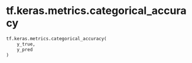 <div itemscope itemtype="http://developers.google.com/ReferenceObject">
<meta itemprop="name" content="tf.keras.metrics.categorical_accuracy" />
<meta itemprop="path" content="Stable" />
</div>

# tf.keras.metrics.categorical_accuracy

``` python
tf.keras.metrics.categorical_accuracy(
    y_true,
    y_pred
)
```

